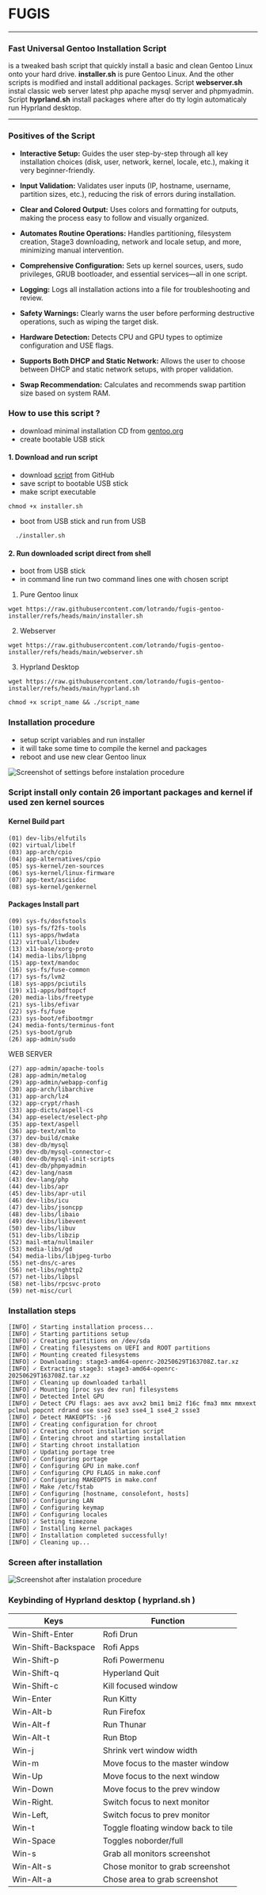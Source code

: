 # FUGIS
---
### Fast Universal Gentoo Installation Script

 is a tweaked bash script that quickly install a basic and clean Gentoo Linux onto your hard drive. **installer.sh** is pure Gentoo Linux. And the other scripts is modified and install additional packages. Script **webserver.sh** instal classic web server latest php apache mysql server and phpmyadmin. Script **hyprland.sh** install packages where after do tty login automaticaly run Hyprland desktop.

 ---

### Positives of the Script

- **Interactive Setup:**
  Guides the user step-by-step through all key installation choices (disk, user, network, kernel, locale, etc.), making it very beginner-friendly.

- **Input Validation:**
  Validates user inputs (IP, hostname, username, partition sizes, etc.), reducing the risk of errors during installation.

- **Clear and Colored Output:**
  Uses colors and formatting for outputs, making the process easy to follow and visually organized.

- **Automates Routine Operations:**
  Handles partitioning, filesystem creation, Stage3 downloading, network and locale setup, and more, minimizing manual intervention.

- **Comprehensive Configuration:**
  Sets up kernel sources, users, sudo privileges, GRUB bootloader, and essential services—all in one script.

- **Logging:**
  Logs all installation actions into a file for troubleshooting and review.

- **Safety Warnings:**
  Clearly warns the user before performing destructive operations, such as wiping the target disk.

- **Hardware Detection:**
  Detects CPU and GPU types to optimize configuration and USE flags.

- **Supports Both DHCP and Static Network:**
  Allows the user to choose between DHCP and static network setups, with proper validation.

- **Swap Recommendation:**
  Calculates and recommends swap partition size based on system RAM.

### How to use this script ?
- download minimal installation CD from [gentoo.org](https://distfiles.gentoo.org/releases/amd64/autobuilds/current-install-amd64-minimal/)
- create bootable USB stick

#### 1. Download and run script
- download [script](https://raw.githubusercontent.com/lotrando/fugis-gentoo-installer/refs/heads/main/installer.sh) from GitHub
- save script to bootable USB stick
- make script executable
```
chmod +x installer.sh
```
- boot from USB stick and run from USB
```
  ./installer.sh
```


#### 2. Run downloaded script direct from shell
- boot from USB stick
- in command line run two command lines one with chosen script

1. Pure Gentoo linux
 ```
wget https://raw.githubusercontent.com/lotrando/fugis-gentoo-installer/refs/heads/main/installer.sh
```
2. Webserver
 ```
wget https://raw.githubusercontent.com/lotrando/fugis-gentoo-installer/refs/heads/main/webserver.sh
```
3. Hyprland Desktop
 ```
wget https://raw.githubusercontent.com/lotrando/fugis-gentoo-installer/refs/heads/main/hyprland.sh
```
```
chmod +x script_name && ./script_name
```

### Installation procedure


- setup script variables and run installer
- it will take some time to compile the kernel and packages
- reboot and use new clear Gentoo linux

<img src="screens/screen.png" alt="Screenshot of settings before instalation procedure" />

### Script install only contain 26 important packages and kernel if used zen kernel sources

#### Kernel Build part
```
(01) dev-libs/elfutils
(02) virtual/libelf
(03) app-arch/cpio
(04) app-alternatives/cpio
(05) sys-kernel/zen-sources
(06) sys-kernel/linux-firmware
(07) app-text/asciidoc
(08) sys-kernel/genkernel
```
#### Packages Install part
```
(09) sys-fs/dosfstools
(10) sys-fs/f2fs-tools
(11) sys-apps/hwdata
(12) virtual/libudev
(13) x11-base/xorg-proto
(14) media-libs/libpng
(15) app-text/mandoc
(16) sys-fs/fuse-common
(17) sys-fs/lvm2
(18) sys-apps/pciutils
(19) x11-apps/bdftopcf
(20) media-libs/freetype
(21) sys-libs/efivar
(22) sys-fs/fuse
(23) sys-boot/efibootmgr
(24) media-fonts/terminus-font
(25) sys-boot/grub
(26) app-admin/sudo
```
WEB SERVER
```
(27) app-admin/apache-tools
(28) app-admin/metalog
(29) app-admin/webapp-config
(30) app-arch/libarchive
(31) app-arch/lz4
(32) app-crypt/rhash
(33) app-dicts/aspell-cs
(34) app-eselect/eselect-php
(35) app-text/aspell
(36) app-text/xmlto
(37) dev-build/cmake
(38) dev-db/mysql
(39) dev-db/mysql-connector-c
(40) dev-db/mysql-init-scripts
(41) dev-db/phpmyadmin
(42) dev-lang/nasm
(43) dev-lang/php
(44) dev-libs/apr
(45) dev-libs/apr-util
(46) dev-libs/icu
(47) dev-libs/jsoncpp
(48) dev-libs/libaio
(49) dev-libs/libevent
(50) dev-libs/libuv
(51) dev-libs/libzip
(52) mail-mta/nullmailer
(53) media-libs/gd
(54) media-libs/libjpeg-turbo
(55) net-dns/c-ares
(56) net-libs/nghttp2
(57) net-libs/libpsl
(58) net-libs/rpcsvc-proto
(59) net-misc/curl
```


### Installation steps
```
[INFO] ✓ Starting installation process...
[INFO] ✓ Starting partitions setup
[INFO] ✓ Creating partitions on /dev/sda
[INFO] ✓ Creating filesystems on UEFI and ROOT partitions
[INFO] ✓ Mounting created filesystems
[INFO] ✓ Downloading: stage3-amd64-openrc-20250629T163708Z.tar.xz
[INFO] ✓ Extracting stage3: stage3-amd64-openrc-20250629T163708Z.tar.xz
[INFO] ✓ Cleaning up downloaded tarball
[INFO] ✓ Mounting [proc sys dev run] filesystems
[INFO] ✓ Detected Intel GPU
[INFO] ✓ Detect CPU flags: aes avx avx2 bmi1 bmi2 f16c fma3 mmx mmxext pclmul popcnt rdrand sse sse2 sse3 sse4_1 sse4_2 ssse3
[INFO] ✓ Detect MAKEOPTS: -j6
[INFO] ✓ Creating configuration for chroot
[INFO] ✓ Creating chroot installation script
[INFO] ✓ Entering chroot and starting installation
[INFO] ✓ Starting chroot installation
[INFO] ✓ Updating portage tree
[INFO] ✓ Configuring portage
[INFO] ✓ Configuring GPU in make.conf
[INFO] ✓ Configuring CPU FLAGS in make.conf
[INFO] ✓ Configuring MAKEOPTS in make.conf
[INFO] ✓ Make /etc/fstab
[INFO] ✓ Configuring [hostname, consolefont, hosts]
[INFO] ✓ Configuring LAN
[INFO] ✓ Configuring keymap
[INFO] ✓ Configuring locales
[INFO] ✓ Setting timezone
[INFO] ✓ Installing kernel packages
[INFO] ✓ Installation completed successfully!
[INFO] ✓ Cleaning up...
```
### Screen after installation

<img src="screens/after_install.png" alt="Screenshot after instalation procedure" />

### Keybinding of Hyprland desktop ( hyprland.sh )
| Keys                | Function                            |
| ------------------- | ----------------------------------- |
| Win-Shift-Enter     | Rofi Drun                           |
| Win-Shift-Backspace | Rofi Apps                           |
| Win-Shift-p         | Rofi Powermenu                      |
| Win-Shift-q         | Hyperland Quit                      |
| Win-Shift-c         | Kill focused window                 |
| Win-Enter           | Run Kitty                           |
| Win-Alt-b           | Run Firefox                         |
| Win-Alt-f           | Run Thunar                          |
| Win-Alt-t           | Run Btop                            |
| Win-j               | Shrink vert window width            |
| Win-m               | Move focus to the master window     |
| Win-Up              | Move focus to the next window       |
| Win-Down            | Move focus to the prev window       |
| Win-Right.          | Switch focus to next monitor        |
| Win-Left,           | Switch focus to prev monitor        |
| Win-t               | Toggle floating window back to tile |
| Win-Space           | Toggles noborder/full               |
| Win-s               | Grab all monitors screenshot        |
| Win-Alt-s           | Chose monitor to grab screenshot    |
| Win-Alt-a           | Chose area to grab screenshot       |